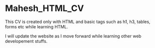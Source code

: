 # Mahesh_HTML_CV


This CV is created only with HTML and basic tags such as h1, h3, tables, forms etc while learning HTML.

I will update the website as I move forward while learning other web developement stuffs.
